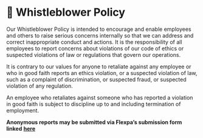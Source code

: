 # 📢 Whistleblower Policy

Our Whistleblower Policy is intended to encourage and enable employees and others to raise serious concerns internally so that we can address and correct inappropriate conduct and actions. It is the responsibility of all employees to report concerns about violations of our code of ethics or suspected violations of law or regulations that govern our operations.&#x20;

It is contrary to our values for anyone to retaliate against any employee or who in good faith reports an ethics violation, or a suspected violation of law, such as a complaint of discrimination, or suspected fraud, or suspected violation of any regulation.&#x20;

An employee who retaliates against someone who has reported a violation in good faith is subject to discipline up to and including termination of employment.&#x20;

**Anonymous reports may be submitted via Flexpa’s submission form linked** [**here**](https://forms.gle/ryg1CLXdA4c4ezUy7)
